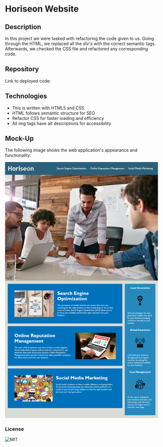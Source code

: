# Horiseon Website

## Description

In this project we were tasked with refactoring the code given to us. Going through the HTML, we replaced all the *div's* with the correct semantic tags. Afterwards, we checked the CSS file and refactored any corresponding code. 

## Repository

Link to deployed code:  <your Github pages url>

## Technologies

 - This is written with HTML5 and CSS 
 - HTML follows semantic structure for SEO
 - Refactor CSS for faster loading and efficiency
 - All img tags have alt descriptions for accessibility

## Mock-Up

The following image shows the web application's appearance and functionality:

![The Horiseon webpage includes a navigation bar, a header image, and cards with text and images at the bottom of the page.](./assets/images/01-html-css-git-homework-demo.png)

### License

![MIT](https://img.shields.io/badge/license-MIT-green)